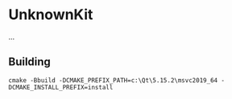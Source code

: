 # UnknownKit

...


## Building

```
cmake -Bbuild -DCMAKE_PREFIX_PATH=c:\Qt\5.15.2\msvc2019_64 -DCMAKE_INSTALL_PREFIX=install
```

